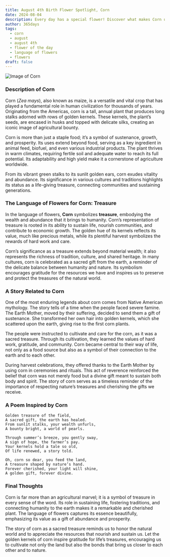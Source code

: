```yaml
---
title: August 4th Birth Flower Spotlight, Corn
date: 2024-08-04
description: Every day has a special flower! Discover what makes Corn unique as today’s birth flower and its symbolic meaning.
author: 365days
tags:
  - corn
  - august
  - august 4th
  - flower of the day
  - language of flowers
  - flowers
draft: false
---
```


![Image of Corn](https://cdn.pixabay.com/photo/2010/12/13/09/56/corn-field-1935_640.jpg#center)


### Description of Corn

Corn (_Zea mays_), also known as maize, is a versatile and vital crop that has played a fundamental role in human civilization for thousands of years. Originating from the Americas, corn is a tall, annual plant that produces long stalks adorned with rows of golden kernels. These kernels, the plant’s seeds, are encased in husks and topped with delicate silks, creating an iconic image of agricultural bounty.

Corn is more than just a staple food; it’s a symbol of sustenance, growth, and prosperity. Its uses extend beyond food, serving as a key ingredient in animal feed, biofuel, and even various industrial products. The plant thrives in warm climates, requiring fertile soil and adequate water to reach its full potential. Its adaptability and high yield make it a cornerstone of agriculture worldwide.

From its vibrant green stalks to its sunlit golden ears, corn exudes vitality and abundance. Its significance in various cultures and traditions highlights its status as a life-giving treasure, connecting communities and sustaining generations.

### The Language of Flowers for Corn: Treasure

In the language of flowers, **Corn** symbolizes **treasure**, embodying the wealth and abundance that it brings to humanity. Corn’s representation of treasure is rooted in its ability to sustain life, nourish communities, and contribute to economic growth. The golden hue of its kernels reflects its value, much like precious metals, while its plentiful harvest symbolizes the rewards of hard work and care.

Corn’s significance as a treasure extends beyond material wealth; it also represents the richness of tradition, culture, and shared heritage. In many cultures, corn is celebrated as a sacred gift from the earth, a reminder of the delicate balance between humanity and nature. Its symbolism encourages gratitude for the resources we have and inspires us to preserve and protect the treasures of the natural world.

### A Story Related to Corn

One of the most enduring legends about corn comes from Native American mythology. The story tells of a time when the people faced severe famine. The Earth Mother, moved by their suffering, decided to send them a gift of sustenance. She transformed her own hair into golden kernels, which she scattered upon the earth, giving rise to the first corn plants.

The people were instructed to cultivate and care for the corn, as it was a sacred treasure. Through its cultivation, they learned the values of hard work, gratitude, and community. Corn became central to their way of life, not only as a food source but also as a symbol of their connection to the earth and to each other.

During harvest celebrations, they offered thanks to the Earth Mother by using corn in ceremonies and rituals. This act of reverence reinforced the belief that corn was not merely food but a divine gift meant to sustain both body and spirit. The story of corn serves as a timeless reminder of the importance of respecting nature’s treasures and cherishing the gifts we receive.

### A Poem Inspired by Corn

```
Golden treasure of the field,  
A sacred gift, the earth has healed.  
From sunlit stalks, your wealth unfurls,  
A bounty bright, a world of pearls.  

Through summer’s breeze, you gently sway,  
A sign of hope, the farmer’s pay.  
Your kernels hold a tale so old,  
Of life renewed, a story told.  

Oh, corn so dear, you feed the land,  
A treasure shaped by nature’s hand.  
Forever cherished, your light will shine,  
A golden gift, forever divine.  
```

### Final Thoughts

Corn is far more than an agricultural marvel; it is a symbol of treasure in every sense of the word. Its role in sustaining life, fostering traditions, and connecting humanity to the earth makes it a remarkable and cherished plant. The language of flowers captures its essence beautifully, emphasizing its value as a gift of abundance and prosperity.

The story of corn as a sacred treasure reminds us to honor the natural world and to appreciate the resources that nourish and sustain us. Let the golden kernels of corn inspire gratitude for life’s treasures, encouraging us to cultivate not only the land but also the bonds that bring us closer to each other and to nature.

